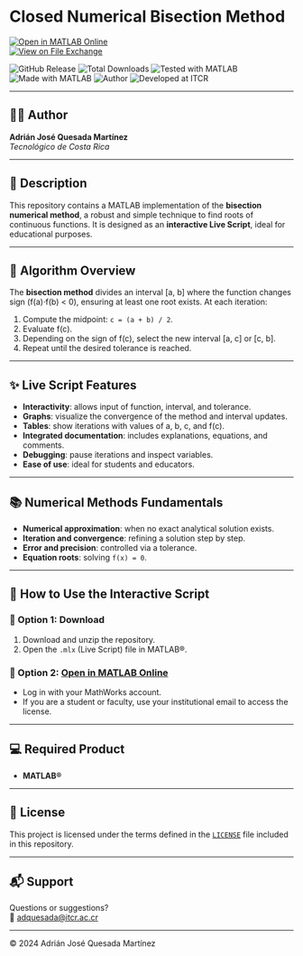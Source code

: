 # Closed Numerical Bisection Method

[![Open in MATLAB Online](https://www.mathworks.com/images/responsive/global/open-in-matlab-online.svg)](https://matlab.mathworks.com/open/github/v1?repo=adriancrc/Metodo-numerico-de-Biseccion)  
[![View on File Exchange](https://www.mathworks.com/matlabcentral/images/matlab-file-exchange.svg)](https://la.mathworks.com/matlabcentral/fileexchange/180635-metodo-numerico-de-biseccion)

![GitHub Release](https://img.shields.io/github/v/release/adriancrc/Metodo-numerico-de-Biseccion)
![Total Downloads](https://img.shields.io/github/downloads/adriancrc/Metodo-numerico-de-Biseccion/total)
![Tested with MATLAB](https://img.shields.io/endpoint?url=https%3A%2F%2Fraw.githubusercontent.com%2Fadriancrc%2FMetodo-numerico-de-Biseccion%2Fmain%2Freport%2Fbadge%2Ftested_with.json)
![Made with MATLAB](https://img.shields.io/badge/Made%20with-MATLAB-blue)
![Author](https://img.shields.io/badge/Author-Adrián%20Quesada%20Martínez-blueviolet)
![Developed at ITCR](https://img.shields.io/badge/Developed%20at-ITCR-blue)

---

## 👨‍💻 Author
**Adrián José Quesada Martínez**  
*Tecnológico de Costa Rica*

---

## 📘 Description

This repository contains a MATLAB implementation of the **bisection numerical method**, a robust and simple technique to find roots of continuous functions. It is designed as an **interactive Live Script**, ideal for educational purposes.

---

## 🧠 Algorithm Overview

The **bisection method** divides an interval \[a, b\] where the function changes sign (f(a)·f(b) < 0), ensuring at least one root exists. At each iteration:

1. Compute the midpoint: `c = (a + b) / 2`.
2. Evaluate f(c).
3. Depending on the sign of f(c), select the new interval \[a, c\] or \[c, b\].
4. Repeat until the desired tolerance is reached.

---

## ✨ Live Script Features

- **Interactivity**: allows input of function, interval, and tolerance.
- **Graphs**: visualize the convergence of the method and interval updates.
- **Tables**: show iterations with values of a, b, c, and f(c).
- **Integrated documentation**: includes explanations, equations, and comments.
- **Debugging**: pause iterations and inspect variables.
- **Ease of use**: ideal for students and educators.

---

## 📚 Numerical Methods Fundamentals

- **Numerical approximation**: when no exact analytical solution exists.
- **Iteration and convergence**: refining a solution step by step.
- **Error and precision**: controlled via a tolerance.
- **Equation roots**: solving `f(x) = 0`.

---

## 🚀 How to Use the Interactive Script

### 🔹 Option 1: Download

1. Download and unzip the repository.
2. Open the `.mlx` (Live Script) file in MATLAB®.

### 🔹 Option 2: [Open in MATLAB Online](https://matlab.mathworks.com/open/github/v1?repo=adriancrc/Metodo-numerico-de-Biseccion)

- Log in with your MathWorks account.
- If you are a student or faculty, use your institutional email to access the license.

---

## 💻 Required Product

- **MATLAB®**

---

## 📄 License

This project is licensed under the terms defined in the [`LICENSE`](LICENSE) file included in this repository.

---

## 📬 Support

Questions or suggestions?  
📧 [adquesada@itcr.ac.cr](mailto:adquesada@itcr.ac.cr)

---

© 2024 Adrián José Quesada Martínez
